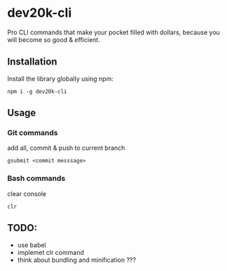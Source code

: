 # dev20k-cli
Pro CLI commands that make your pocket filled with dollars, because you will become so good &amp;  efficient.

## Installation
Install the library globally using npm:

`npm i -g dev20k-cli`

## Usage
### Git commands
add all, commit & push to current branch

`gsubmit <commit messsage>`

### Bash commands
clear console

`clr`

## TODO:
- use babel
- implemet clr command
- think about bundling and minification ???